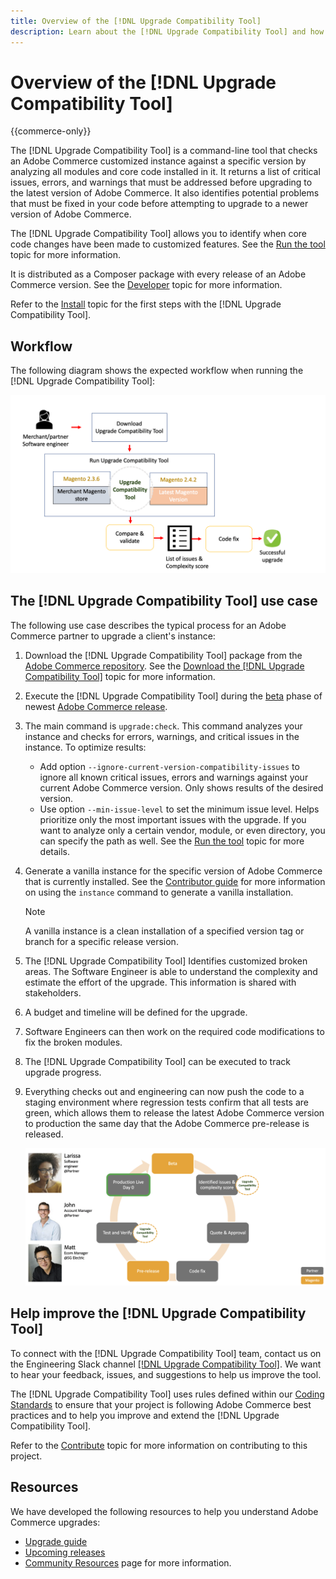 ```yaml
---
title: Overview of the [!DNL Upgrade Compatibility Tool]
description: Learn about the [!DNL Upgrade Compatibility Tool] and how it can help you with your Adobe Commerce project.
---
```


# Overview of the [!DNL Upgrade Compatibility Tool]

{{commerce-only}}

The [!DNL Upgrade Compatibility Tool] is a command-line tool that checks an Adobe Commerce customized instance against a specific version by analyzing all modules and core code installed in it. It returns a list of critical issues, errors, and warnings that must be addressed before upgrading to the latest version of Adobe Commerce. It also identifies potential problems that must be fixed in your code before attempting to upgrade to a newer version of Adobe Commerce.

The [!DNL Upgrade Compatibility Tool] allows you to identify when core code changes have been made to customized features. See the [Run the tool](../upgrade-compatibility-tool/run.md) topic for more information.

It is distributed as a Composer package with every release of an Adobe Commerce version. See the [Developer](../upgrade-compatibility-tool/developer.md) topic for more information.

Refer to the [Install](../upgrade-compatibility-tool/install.md) topic for the first steps with the [!DNL Upgrade Compatibility Tool].

## Workflow

The following diagram shows the expected workflow when running the [!DNL Upgrade Compatibility Tool]:

![[!DNL Upgrade Compatibility Tool] Diagram](../../assets/upgrade-guide/mvp-diagram-v3.png)

## The [!DNL Upgrade Compatibility Tool] use case

The following use case describes the typical process for an Adobe Commerce partner to upgrade a client's instance:

1. Download the [!DNL Upgrade Compatibility Tool] package from the [Adobe Commerce repository](https://repo.magento.com/). See the [Download the [!DNL Upgrade Compatibility Tool]](../upgrade-compatibility-tool/install.md#download-the-upgrade-compatibility-tool) topic for more information.
1. Execute the [!DNL Upgrade Compatibility Tool] during the [beta](https://devdocs.magento.com/release/beta-program.html) phase of newest [Adobe Commerce release](https://devdocs.magento.com/release/). 
1. The main command is `upgrade:check`. This command analyzes your instance and checks for errors, warnings, and critical issues in the instance. To optimize results:

   - Add option `--ignore-current-version-compatibility-issues` to ignore all known critical issues, errors and warnings against your current Adobe Commerce version. Only shows results of the desired version.
   - Use option `--min-issue-level` to set the minimum issue level. Helps prioritize only the most important issues with the upgrade. If you want to analyze only a certain vendor, module, or even directory, you can specify the path as well. See the [Run the tool](https://experienceleague.adobe.com/docs/commerce-operations/upgrade-guide/upgrade-compatibility-tool/run.html?lang=en) topic for more details.

1. Generate a vanilla instance for the specific version of Adobe Commerce that is currently installed. See the [Contributor guide](https://devdocs.magento.com/contributor-guide/contributing.html#vanilla-pr) for more information on using the `instance` command to generate a vanilla installation.

   >[!NOTE]
   >
   >A vanilla instance is a clean installation of a specified version tag or branch for a specific release version.

1. The [!DNL Upgrade Compatibility Tool] Identifies customized broken areas. The Software Engineer is able to understand the complexity and estimate the effort of the upgrade. This information is shared with stakeholders.
1. A budget and timeline will be defined for the upgrade.
1. Software Engineers can then work on the required code modifications to fix the broken modules.
1. The [!DNL Upgrade Compatibility Tool] can be executed to track upgrade progress.
1. Everything checks out and engineering can now push the code to a staging environment where regression tests confirm that all tests are green, which allows them to release the latest Adobe Commerce version to production the same day that the Adobe Commerce pre-release is released.

   ![[!DNL Upgrade Compatibility Tool] audience](../../assets/upgrade-guide/audience-uct-v3.png)

## Help improve the [!DNL Upgrade Compatibility Tool]

To connect with the [!DNL Upgrade Compatibility Tool] team, contact us on the Engineering Slack channel [[!DNL Upgrade Compatibility Tool]](https://magentocommeng.slack.com/archives/C019Y143U9F). We want to hear your feedback, issues, and suggestions to help us improve the tool.

The [!DNL Upgrade Compatibility Tool] uses rules defined within our [Coding Standards](https://devdocs.magento.com/guides/v2.4/coding-standards/bk-coding-standards.html) to ensure that your project is following Adobe Commerce best practices and to help you improve and extend the [!DNL Upgrade Compatibility Tool].

Refer to the [Contribute](https://devdocs.magento.com/guides/v2.4/coding-standards/contributing.html)  topic for more information on contributing to this project.

## Resources

We have developed the following resources to help you understand Adobe Commerce upgrades:

- [Upgrade guide](https://experienceleague.adobe.com/docs/commerce-operations/upgrade-guide/overview.html)
- [Upcoming releases](https://devdocs.magento.com/release/)
- [Community Resources](https://devdocs.magento.com/community/resources/resources.html) page for more information.
